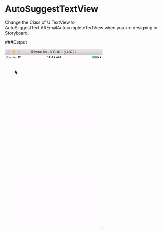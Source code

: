 # AutoSuggestTextView

Change the Class of UITextView to AutoSuggestText.AREmailAutocompleteTextView when you are designing in Storyboard. 

###Output

![](https://github.com/guntidheerajkumar/AutoSuggestTextView/blob/master/AutoSuggestionOutput.gif)
